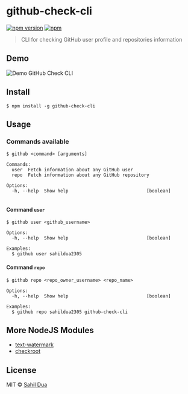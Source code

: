 # github-check-cli
[![npm version](https://badge.fury.io/js/github-check-cli.svg)](https://www.npmjs.com/package/github-check-cli) [![npm](https://img.shields.io/npm/dt/github-check-cli.svg?maxAge=86400)](https://www.npmjs.com/package/github-check-cli)

> CLI for checking GitHub user profile and repositories information


## Demo
![Demo GitHub Check CLI](https://cloud.githubusercontent.com/assets/5206277/16353421/9b5c05c6-3a97-11e6-9071-0b2da613f26c.gif)

## Install
```
$ npm install -g github-check-cli
```

## Usage

### Commands available
```
$ github <command> [arguments]

Commands:
  user  Fetch information about any GitHub user
  repo  Fetch information about any GitHub repository

Options:
  -h, --help  Show help                             [boolean]
  
```

#### Command `user`
```
$ github user <github_username>

Options:
  -h, --help  Show help                             [boolean]

Examples:
  $ github user sahildua2305

```

#### Command `repo`
```
$ github repo <repo_owner_username> <repo_name>

Options:
  -h, --help  Show help                             [boolean]

Examples:
  $ github repo sahildua2305 github-check-cli

```

## More NodeJS Modules
- [text-watermark](https://github.com/sahildua2305/text-watermark)
- [checkroot](https://github.com/sahildua2305/checkroot)

## License

MIT © [Sahil Dua](http://sahildua.com)
